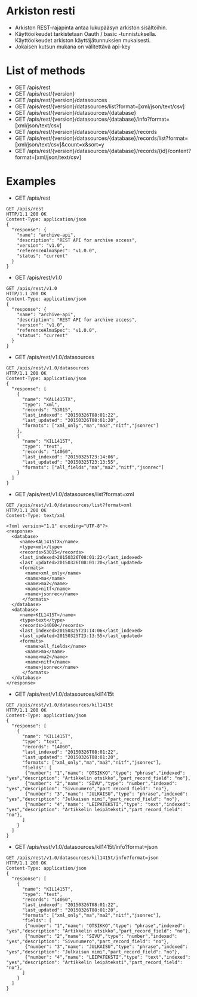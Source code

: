 Arkiston resti
==============
- Arkiston REST-rajapinta antaa lukupääsyn arkiston sisältöihin.
- Käyttöoikeudet tarkistetaan Oauth / basic -tunnistuksella. Käyttöoikeudet arkiston käyttäjätunnuksien mukaisesti.
- Jokaisen kutsun mukana on välitettävä api-key

List of methods
===============
- GET /apis/rest
- GET /apis/rest/{version}
- GET /apis/rest/{version}/datasources
- GET /apis/rest/{version}/datasources/list?format=[xml/json/text/csv]
- GET /apis/rest/{version}/datasources/{database}
- GET /apis/rest/{version}/datasources/{database}/info?format=[xml/json/text/csv]
- GET /apis/rest/{version}/datasources/{database}/records
- GET /apis/rest/{version}/datasources/{database}/records/list?format=[xml/json/text/csv]&count=x&sort=y
- GET /apis/rest/{version}/datasources/{database}/records/{id}/content?format=[xml/json/text/csv]

Examples
========
- GET /apis/rest
```http
GET /apis/rest 
HTTP/1.1 200 OK
Content-Type: application/json
{
  "response": {
    "name": "archive-api",
    "description": "REST API for archive access",
    "version": "v1.0",
    "referenceAlmaSpec": "v1.0.0",
    "status": "current"
  }
}
```
- GET /apis/rest/v1.0
```http
GET /apis/rest/v1.0
HTTP/1.1 200 OK
Content-Type: application/json
{
  "response": {
    "name": "archive-api",
    "description": "REST API for archive access",
    "version": "v1.0",
    "referenceAlmaSpec": "v1.0.0",
    "status": "current"
  }
}
```
- GET /apis/rest/v1.0/datasources
```http
GET /apis/rest/v1.0/datasources
HTTP/1.1 200 OK
Content-Type: application/json
{
  "response": [
    {
      "name": "KAL1415TX",
      "type": "xml", 
      "records": "53015",
      "last_indexed": "20150326T08:01:22",
      "last_updated": "20150326T08:01:20",
      "formats": ["xml_only","ma","ma2","nitf","jsonrec"]                      
    },
    {
      "name": "KIL1415T",
      "type": "text", 
      "records": "14060",
      "last_indexed": "20150325T23:14:06",
      "last_updated": "20150325T23:13:55",
      "formats": ["all_fields","ma","ma2","nitf","jsonrec"]                      
    }
  ]
}
```
- GET /apis/rest/v1.0/datasources/list?format=xml
```http
GET /apis/rest/v1.0/datasources/list?format=xml
HTTP/1.1 200 OK
Content-Type: text/xml

<?xml version="1.1" encoding="UTF-8"?>
<response>
  <database>
     <name>KAL1415TX</name>
     <type>xml</type> 
     <records>53015</records>   
     <last_indexed>20150326T08:01:22</last_indexed>
     <last_updated>20150326T08:01:20</last_updated> 
     <formats>
       <name>xml_only</name>
       <name>ma</name>
       <name>ma2</name>
       <name>nitf</name>
       <name>jsonrec</name>                    
      </formats>         
  </database>
  <database>
     <name>KIL1415T</name>
     <type>text</type> 
     <records>14060</records>   
     <last_indexed>20150325T23:14:06</last_indexed>
     <last_updated>20150325T23:13:55</last_updated> 
     <formats>
       <name>all_fields</name>
       <name>ma</name>
       <name>ma2</name>
       <name>nitf</name>
       <name>jsonrec</name>                    
      </formats>         
  </database>
</response>
```
- GET /apis/rest/v1.0/datasources/kil1415t
```http    
GET /apis/rest/v1.0/datasources/kil1415t
HTTP/1.1 200 OK
Content-Type: application/json
{
  "response": [
    {
      "name": "KIL1415T",
      "type": "text", 
      "records": "14060",
      "last_indexed": "20150326T08:01:22",
      "last_updated": "20150326T08:01:20",
      "formats": ["xml_only","ma","ma2","nitf","jsonrec"],
      "fields": [
       {"number": "1","name": "OTSIKKO","type": "phrase","indexed": "yes","description": "Artikkelin otsikko","part_record_field": "no"},
       {"number": "2","name": "SIVU","type": "number","indexed": "yes","description": "Sivunumero","part_record_field": "no"},
       {"number": "3","name": "JULKAISU","type": "phrase","indexed": "yes","description": "Julkaisun nimi","part_record_field": "no"},       
       {"number": "4","name": "LEIPATEKSTI","type": "text","indexed": "yes","description": "Artikkelin leipäteksti","part_record_field": "no"},     
      ]                      
    }
  ]
}
```
- GET /apis/rest/v1.0/datasources/kil1415t/info?format=json
```http 
GET /apis/rest/v1.0/datasources/kil1415t/info?format=json
HTTP/1.1 200 OK
Content-Type: application/json
{
  "response": [
    {
      "name": "KIL1415T",
      "type": "text", 
      "records": "14060",
      "last_indexed": "20150326T08:01:22",
      "last_updated": "20150326T08:01:20",
      "formats": ["xml_only","ma","ma2","nitf","jsonrec"],
      "fields": [
       {"number": "1","name": "OTSIKKO","type": "phrase","indexed": "yes","description": "Artikkelin otsikko","part_record_field": "no"},
       {"number": "2","name": "SIVU","type": "number","indexed": "yes","description": "Sivunumero","part_record_field": "no"},
       {"number": "3","name": "JULKAISU","type": "phrase","indexed": "yes","description": "Julkaisun nimi","part_record_field": "no"},       
       {"number": "4","name": "LEIPATEKSTI","type": "text","indexed": "yes","description": "Artikkelin leipäteksti","part_record_field": "no"},     
      ]                      
    }
  ]
}
```
